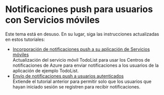 <properties 
	pageTitle="Notificaciones de inserción para usuarios (Android) | Centro de desarrollo móvil" 
	description="Obtenga información acerca de cómo usar Servicios móviles para insertar notificaciones para los usuarios de su aplicación Android." 
	services="mobile-services" 
	documentationCenter="android" 
	authors="ysxu" 
	manager="dwrede" 
	editor=""/>

<tags 
	ms.service="mobile-services" 
	ms.workload="mobile" 
	ms.tgt_pltfrm="android" 
	ms.devlang="Java" 
	ms.topic="article" 
	ms.date="07/29/2015" 
	ms.author="ricksal"/>

# Notificaciones push para usuarios con Servicios móviles

Este tema está en desuso. En su lugar, siga las instrucciones actualizadas en estos tutoriales:

+ [Incorporación de notificaciones push a su aplicación de Servicios móviles](mobile-services-javascript-backend-android-get-started-push.md)<br/>Actualización del servicio móvil TodoList para usar los Centros de notificaciones de Azure para enviar notificaciones a los usuarios de la aplicación de ejemplo TodoList.
+ [Envío de notificaciones push a usuarios autenticados](mobile-services-javascript-backend-android-push-notifications-app-users.md)<br/>Extiende el tutorial anterior para permitir solo que los usuarios que hayan iniciado sesión se registren para recibir notificaciones. 

<!---HONumber=August15_HO6-->